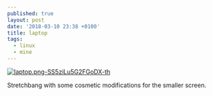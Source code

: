 ```yaml
---
published: true
layout: post
date: '2018-03-10 23:38 +0100'
title: laptop
tags:
  - linux
  - mine
---
```

[![laptop.png-SS5ziLu5G2FGoDX-th](https://images.weserv.nl/?url=https://i.imgur.com/Wft1HSNb.jpg)](https://images.weserv.nl/?url=https://i.imgur.com/Wft1HSN.jpg)

Stretchbang with some cosmetic modifications for the smaller screen.
